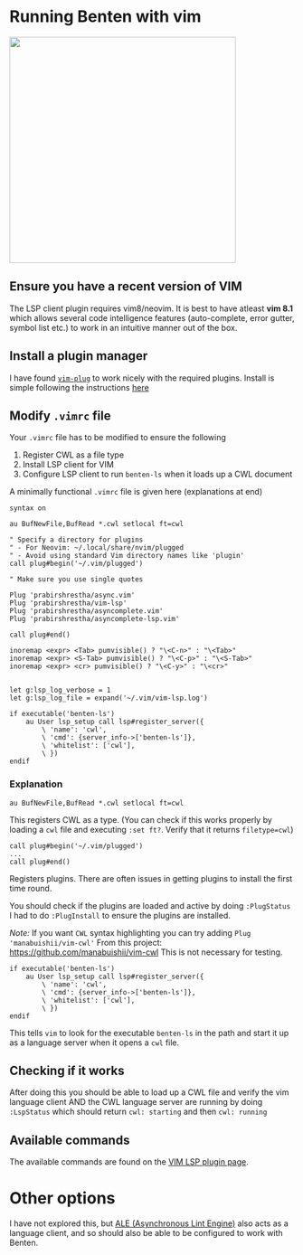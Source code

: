 # Running Benten with vim 

<img height="400px"
src="https://github.com/denbi/denbi-benten/blob/main/media/2019.10.22/vi-type-hover.png"></img>


## Ensure you have a recent version of VIM

The LSP client plugin requires vim8/neovim. It is best to
have atleast **vim 8.1** which allows several code intelligence
features (auto-complete, error gutter, symbol list etc.) to
work in an intuitive manner out of the box.

## Install a plugin manager

I have found [`vim-plug`](https://github.com/junegunn/vim-plug) to work nicely
with the required plugins. Install is simple following the instructions 
[here](https://github.com/junegunn/vim-plug#installation)

## Modify `.vimrc` file 

Your `.vimrc` file has to be modified to ensure the following

1. Register CWL as a file type
2. Install LSP client for VIM
3. Configure LSP client to run `benten-ls` when it loads up a CWL document

A minimally functional `.vimrc` file is given here (explanations at end)

```
syntax on

au BufNewFile,BufRead *.cwl setlocal ft=cwl

" Specify a directory for plugins
" - For Neovim: ~/.local/share/nvim/plugged
" - Avoid using standard Vim directory names like 'plugin'
call plug#begin('~/.vim/plugged')

" Make sure you use single quotes

Plug 'prabirshrestha/async.vim'
Plug 'prabirshrestha/vim-lsp'
Plug 'prabirshrestha/asyncomplete.vim'
Plug 'prabirshrestha/asyncomplete-lsp.vim'

call plug#end()

inoremap <expr> <Tab> pumvisible() ? "\<C-n>" : "\<Tab>"
inoremap <expr> <S-Tab> pumvisible() ? "\<C-p>" : "\<S-Tab>"
inoremap <expr> <cr> pumvisible() ? "\<C-y>" : "\<cr>"


let g:lsp_log_verbose = 1
let g:lsp_log_file = expand('~/.vim/vim-lsp.log')

if executable('benten-ls')
    au User lsp_setup call lsp#register_server({
        \ 'name': 'cwl',
        \ 'cmd': {server_info->['benten-ls']},
        \ 'whitelist': ['cwl'],
        \ })
endif
```

### Explanation
```
au BufNewFile,BufRead *.cwl setlocal ft=cwl
```
This registers CWL as a type.
(You can check if this works properly by loading a `cwl` file and executing `:set ft?`. Verify that 
it returns `filetype=cwl`)


```
call plug#begin('~/.vim/plugged')
...
call plug#end()
```
Registers plugins. There are often issues in getting plugins to install the 
first time round.

You should check if the plugins are loaded and active by doing `:PlugStatus`
I had to do `:PlugInstall` to ensure the plugins are installed.

*Note:* If you want `CWL` syntax highlighting you can try adding `Plug 'manabuishii/vim-cwl'`
From this project: https://github.com/manabuishii/vim-cwl
This is not necessary for testing.


```
if executable('benten-ls')
    au User lsp_setup call lsp#register_server({
        \ 'name': 'cwl',
        \ 'cmd': {server_info->['benten-ls']},
        \ 'whitelist': ['cwl'],
        \ })
endif
```
This tells `vim` to look for the executable `benten-ls` in the path and start it up as a language
server when it opens a `cwl` file.

## Checking if it works

After doing this you should be able to load up a CWL file and verify the vim language client
AND the CWL language server are running by doing `:LspStatus` which should return 
`cwl: starting` and then `cwl: running`


## Available commands

The available commands are found on the [VIM LSP plugin page][vl-help].

[vl-help]: https://github.com/prabirshrestha/vim-lsp#supported-commands


# Other options

I have not explored this, but [ALE (Asynchronous Lint Engine)](https://github.com/w0rp/ale) also acts as
a language client, and so should also be able to be configured to work with
Benten.
